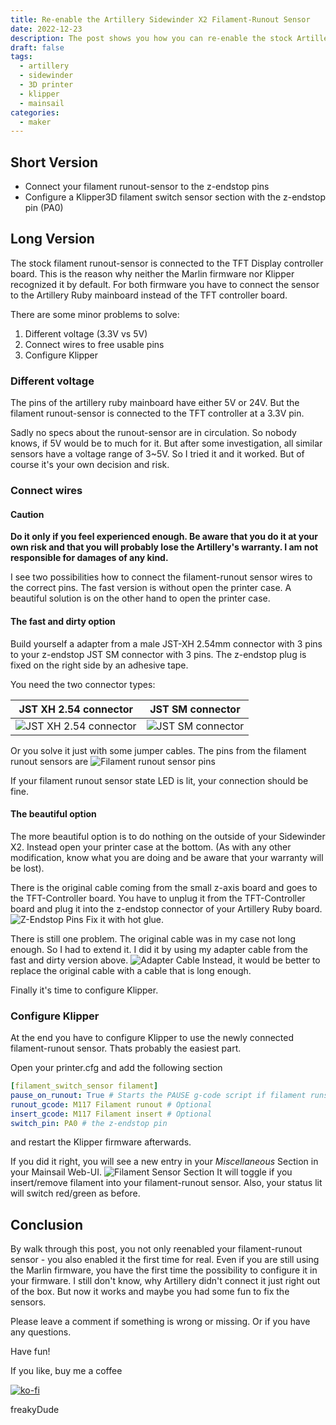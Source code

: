 ```yaml
---
title: Re-enable the Artillery Sidewinder X2 Filament-Runout Sensor
date: 2022-12-23
description: The post shows you how you can re-enable the stock Artillery Sidewinder X2 filament-runout sensor and configure with the Klipper3D printer firmware afterwards.
draft: false
tags:
  - artillery
  - sidewinder
  - 3D printer
  - klipper
  - mainsail
categories:
  - maker
---
```


## Short Version

- Connect your filament runout-sensor to the z-endstop pins
- Configure a Klipper3D filament switch sensor section with the z-endstop pin (PA0)

## Long Version

The stock filament runout-sensor is connected to the TFT Display controller board. This is the reason why neither the Marlin firmware nor Klipper recognized it by default. For both firmware you have to connect the sensor to the Artillery Ruby mainboard instead of the TFT controller board.

There are some minor problems to solve:

1. Different voltage (3.3V vs 5V)
1. Connect wires to free usable pins
1. Configure Klipper

### Different voltage

The pins of the artillery ruby mainboard have either 5V or 24V. But the filament runout-sensor is connected to the TFT controller at a 3.3V pin.

Sadly no specs about the runout-sensor are in circulation. So nobody knows, if 5V would be to much for it. But after some investigation, all similar sensors have a voltage range of 3~5V. So I tried it and it worked. But of course it's your own decision and risk.

### Connect wires

#### Caution

**Do it only if you feel experienced enough. Be aware that you do it at your own risk and that you will probably lose the Artillery's warranty. I am not responsible for damages of any kind.**

I see two possibilities how to connect the filament-runout sensor wires to the correct pins. The fast version is without open the printer case. A beautiful solution is on the other hand to open the printer case.

#### The fast and dirty option

Build yourself a adapter from a male JST-XH 2.54mm connector with 3 pins to your z-endstop JST SM connector with 3 pins. The z-endstop plug is fixed on the right side by an adhesive tape.

You need the two connector types:

| JST XH 2.54 connector                                                             | JST SM connector                                                    |
| --------------------------------------------------------------------------------- | ------------------------------------------------------------------- |
| ![JST XH 2.54 connector](images/jst-xh-254-connector.jpg "JST XH 2.54 connector") | ![JST SM connector](images/jst-sm-connector.jpg "JST SM connector") |

Or you solve it just with some jumper cables. The pins from the filament runout sensors are ![Filament runout sensor pins](images/runout-sensor-pins.jpg "Filament runout sensor pins")

If your filament runout sensor state LED is lit, your connection should be fine.

#### The beautiful option

The more beautiful option is to do nothing on the outside of your Sidewinder X2. Instead open your printer case at the bottom. (As with any other modification, know what you are doing and be aware that your warranty will be lost).

There is the original cable coming from the small z-axis board and goes to the TFT-Controller board. You have to unplug it from the TFT-Controller board and plug it into the z-endstop connector of your Artillery Ruby board. ![Z-Endstop Pins](images/z-endstop-pins.png "Z-Endstop Pins") Fix it with hot glue.

There is still one problem. The original cable was in my case not long enough. So I had to extend it. I did it by using my adapter cable from the fast and dirty version above.
![Adapter Cable](images/adapter-cable.png "Adapter Cable") Instead, it would be better to replace the original cable with a cable that is long enough.

Finally it's time to configure Klipper.

### Configure Klipper

At the end you have to configure Klipper to use the newly connected filament-runout sensor. Thats probably the easiest part.

Open your printer.cfg and add the following section

```yml
[filament_switch_sensor filament]
pause_on_runout: True # Starts the PAUSE g-code script if filament runs out
runout_gcode: M117 Filament runout # Optional
insert_gcode: M117 Filament insert # Optional
switch_pin: PA0 # the z-endstop pin
```

and restart the Klipper firmware afterwards.

If you did it right, you will see a new entry in your _Miscellaneous_ Section in your Mainsail Web-UI. ![Filament Sensor Section](images/filament-sensor-ui.jpg "Filament Sensor Section") It will toggle if you insert/remove filament into your filament-runout sensor. Also, your status lit will switch red/green as before.

## Conclusion

By walk through this post, you not only reenabled your filament-runout sensor - you also enabled it the first time for real. Even if you are still using the Marlin firmware, you have the first time the possibility to configure it in your firmware. I still don't know, why Artillery didn't connect it just right out of the box. But now it works and maybe you had some fun to fix the sensors.

Please leave a comment if something is wrong or missing. Or if you have any questions.

Have fun!

If you like, buy me a coffee

[![ko-fi](https://ko-fi.com/img/githubbutton_sm.svg)](https://ko-fi.com/F2F7GC8PC)

freakyDude
